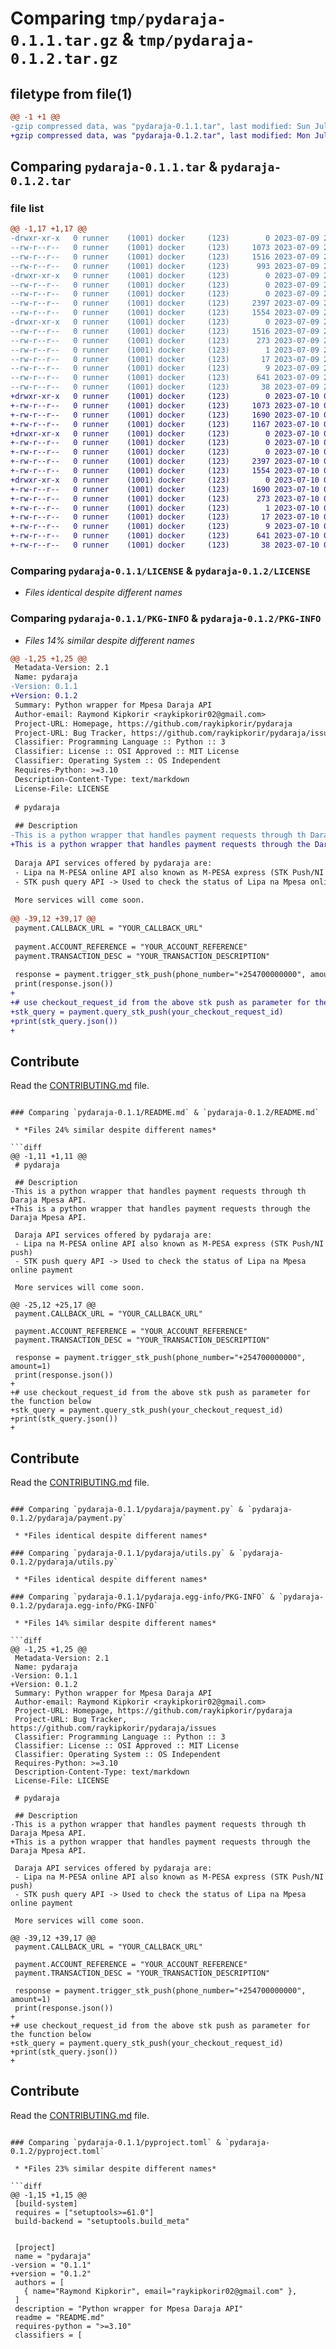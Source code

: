# Comparing `tmp/pydaraja-0.1.1.tar.gz` & `tmp/pydaraja-0.1.2.tar.gz`

## filetype from file(1)

```diff
@@ -1 +1 @@
-gzip compressed data, was "pydaraja-0.1.1.tar", last modified: Sun Jul  9 22:07:36 2023, max compression
+gzip compressed data, was "pydaraja-0.1.2.tar", last modified: Mon Jul 10 02:43:14 2023, max compression
```

## Comparing `pydaraja-0.1.1.tar` & `pydaraja-0.1.2.tar`

### file list

```diff
@@ -1,17 +1,17 @@
-drwxr-xr-x   0 runner    (1001) docker     (123)        0 2023-07-09 22:07:36.901302 pydaraja-0.1.1/
--rw-r--r--   0 runner    (1001) docker     (123)     1073 2023-07-09 22:07:25.000000 pydaraja-0.1.1/LICENSE
--rw-r--r--   0 runner    (1001) docker     (123)     1516 2023-07-09 22:07:36.901302 pydaraja-0.1.1/PKG-INFO
--rw-r--r--   0 runner    (1001) docker     (123)      993 2023-07-09 22:07:25.000000 pydaraja-0.1.1/README.md
-drwxr-xr-x   0 runner    (1001) docker     (123)        0 2023-07-09 22:07:36.901302 pydaraja-0.1.1/pydaraja/
--rw-r--r--   0 runner    (1001) docker     (123)        0 2023-07-09 22:07:25.000000 pydaraja-0.1.1/pydaraja/__init__.py
--rw-r--r--   0 runner    (1001) docker     (123)        0 2023-07-09 22:07:25.000000 pydaraja-0.1.1/pydaraja/exceptions.py
--rw-r--r--   0 runner    (1001) docker     (123)     2397 2023-07-09 22:07:25.000000 pydaraja-0.1.1/pydaraja/payment.py
--rw-r--r--   0 runner    (1001) docker     (123)     1554 2023-07-09 22:07:25.000000 pydaraja-0.1.1/pydaraja/utils.py
-drwxr-xr-x   0 runner    (1001) docker     (123)        0 2023-07-09 22:07:36.901302 pydaraja-0.1.1/pydaraja.egg-info/
--rw-r--r--   0 runner    (1001) docker     (123)     1516 2023-07-09 22:07:36.000000 pydaraja-0.1.1/pydaraja.egg-info/PKG-INFO
--rw-r--r--   0 runner    (1001) docker     (123)      273 2023-07-09 22:07:36.000000 pydaraja-0.1.1/pydaraja.egg-info/SOURCES.txt
--rw-r--r--   0 runner    (1001) docker     (123)        1 2023-07-09 22:07:36.000000 pydaraja-0.1.1/pydaraja.egg-info/dependency_links.txt
--rw-r--r--   0 runner    (1001) docker     (123)       17 2023-07-09 22:07:36.000000 pydaraja-0.1.1/pydaraja.egg-info/requires.txt
--rw-r--r--   0 runner    (1001) docker     (123)        9 2023-07-09 22:07:36.000000 pydaraja-0.1.1/pydaraja.egg-info/top_level.txt
--rw-r--r--   0 runner    (1001) docker     (123)      641 2023-07-09 22:07:25.000000 pydaraja-0.1.1/pyproject.toml
--rw-r--r--   0 runner    (1001) docker     (123)       38 2023-07-09 22:07:36.901302 pydaraja-0.1.1/setup.cfg
+drwxr-xr-x   0 runner    (1001) docker     (123)        0 2023-07-10 02:43:14.045783 pydaraja-0.1.2/
+-rw-r--r--   0 runner    (1001) docker     (123)     1073 2023-07-10 02:43:02.000000 pydaraja-0.1.2/LICENSE
+-rw-r--r--   0 runner    (1001) docker     (123)     1690 2023-07-10 02:43:14.041782 pydaraja-0.1.2/PKG-INFO
+-rw-r--r--   0 runner    (1001) docker     (123)     1167 2023-07-10 02:43:02.000000 pydaraja-0.1.2/README.md
+drwxr-xr-x   0 runner    (1001) docker     (123)        0 2023-07-10 02:43:14.041782 pydaraja-0.1.2/pydaraja/
+-rw-r--r--   0 runner    (1001) docker     (123)        0 2023-07-10 02:43:02.000000 pydaraja-0.1.2/pydaraja/__init__.py
+-rw-r--r--   0 runner    (1001) docker     (123)        0 2023-07-10 02:43:02.000000 pydaraja-0.1.2/pydaraja/exceptions.py
+-rw-r--r--   0 runner    (1001) docker     (123)     2397 2023-07-10 02:43:02.000000 pydaraja-0.1.2/pydaraja/payment.py
+-rw-r--r--   0 runner    (1001) docker     (123)     1554 2023-07-10 02:43:02.000000 pydaraja-0.1.2/pydaraja/utils.py
+drwxr-xr-x   0 runner    (1001) docker     (123)        0 2023-07-10 02:43:14.041782 pydaraja-0.1.2/pydaraja.egg-info/
+-rw-r--r--   0 runner    (1001) docker     (123)     1690 2023-07-10 02:43:14.000000 pydaraja-0.1.2/pydaraja.egg-info/PKG-INFO
+-rw-r--r--   0 runner    (1001) docker     (123)      273 2023-07-10 02:43:14.000000 pydaraja-0.1.2/pydaraja.egg-info/SOURCES.txt
+-rw-r--r--   0 runner    (1001) docker     (123)        1 2023-07-10 02:43:14.000000 pydaraja-0.1.2/pydaraja.egg-info/dependency_links.txt
+-rw-r--r--   0 runner    (1001) docker     (123)       17 2023-07-10 02:43:14.000000 pydaraja-0.1.2/pydaraja.egg-info/requires.txt
+-rw-r--r--   0 runner    (1001) docker     (123)        9 2023-07-10 02:43:14.000000 pydaraja-0.1.2/pydaraja.egg-info/top_level.txt
+-rw-r--r--   0 runner    (1001) docker     (123)      641 2023-07-10 02:43:02.000000 pydaraja-0.1.2/pyproject.toml
+-rw-r--r--   0 runner    (1001) docker     (123)       38 2023-07-10 02:43:14.045783 pydaraja-0.1.2/setup.cfg
```

### Comparing `pydaraja-0.1.1/LICENSE` & `pydaraja-0.1.2/LICENSE`

 * *Files identical despite different names*

### Comparing `pydaraja-0.1.1/PKG-INFO` & `pydaraja-0.1.2/PKG-INFO`

 * *Files 14% similar despite different names*

```diff
@@ -1,25 +1,25 @@
 Metadata-Version: 2.1
 Name: pydaraja
-Version: 0.1.1
+Version: 0.1.2
 Summary: Python wrapper for Mpesa Daraja API
 Author-email: Raymond Kipkorir <raykipkorir02@gmail.com>
 Project-URL: Homepage, https://github.com/raykipkorir/pydaraja
 Project-URL: Bug Tracker, https://github.com/raykipkorir/pydaraja/issues
 Classifier: Programming Language :: Python :: 3
 Classifier: License :: OSI Approved :: MIT License
 Classifier: Operating System :: OS Independent
 Requires-Python: >=3.10
 Description-Content-Type: text/markdown
 License-File: LICENSE
 
 # pydaraja
 
 ## Description
-This is a python wrapper that handles payment requests through th Daraja Mpesa API.
+This is a python wrapper that handles payment requests through the Daraja Mpesa API.
 
 Daraja API services offered by pydaraja are:
 - Lipa na M-PESA online API also known as M-PESA express (STK Push/NI push)
 - STK push query API -> Used to check the status of Lipa na Mpesa online payment
 
 More services will come soon.
 
@@ -39,12 +39,17 @@
 payment.CALLBACK_URL = "YOUR_CALLBACK_URL"
 
 payment.ACCOUNT_REFERENCE = "YOUR_ACCOUNT_REFERENCE"
 payment.TRANSACTION_DESC = "YOUR_TRANSACTION_DESCRIPTION"
 
 response = payment.trigger_stk_push(phone_number="+254700000000", amount=1)
 print(response.json())
+
+# use checkout_request_id from the above stk push as parameter for the function below
+stk_query = payment.query_stk_push(your_checkout_request_id)
+print(stk_query.json())
+
 ```
 
 ## Contribute
 
 Read the [CONTRIBUTING.md](https://github.com/raykipkorir/pydaraja/blob/main/CONTRIBUTING.md) file.
```

### Comparing `pydaraja-0.1.1/README.md` & `pydaraja-0.1.2/README.md`

 * *Files 24% similar despite different names*

```diff
@@ -1,11 +1,11 @@
 # pydaraja
 
 ## Description
-This is a python wrapper that handles payment requests through th Daraja Mpesa API.
+This is a python wrapper that handles payment requests through the Daraja Mpesa API.
 
 Daraja API services offered by pydaraja are:
 - Lipa na M-PESA online API also known as M-PESA express (STK Push/NI push)
 - STK push query API -> Used to check the status of Lipa na Mpesa online payment
 
 More services will come soon.
 
@@ -25,12 +25,17 @@
 payment.CALLBACK_URL = "YOUR_CALLBACK_URL"
 
 payment.ACCOUNT_REFERENCE = "YOUR_ACCOUNT_REFERENCE"
 payment.TRANSACTION_DESC = "YOUR_TRANSACTION_DESCRIPTION"
 
 response = payment.trigger_stk_push(phone_number="+254700000000", amount=1)
 print(response.json())
+
+# use checkout_request_id from the above stk push as parameter for the function below
+stk_query = payment.query_stk_push(your_checkout_request_id)
+print(stk_query.json())
+
 ```
 
 ## Contribute
 
 Read the [CONTRIBUTING.md](https://github.com/raykipkorir/pydaraja/blob/main/CONTRIBUTING.md) file.
```

### Comparing `pydaraja-0.1.1/pydaraja/payment.py` & `pydaraja-0.1.2/pydaraja/payment.py`

 * *Files identical despite different names*

### Comparing `pydaraja-0.1.1/pydaraja/utils.py` & `pydaraja-0.1.2/pydaraja/utils.py`

 * *Files identical despite different names*

### Comparing `pydaraja-0.1.1/pydaraja.egg-info/PKG-INFO` & `pydaraja-0.1.2/pydaraja.egg-info/PKG-INFO`

 * *Files 14% similar despite different names*

```diff
@@ -1,25 +1,25 @@
 Metadata-Version: 2.1
 Name: pydaraja
-Version: 0.1.1
+Version: 0.1.2
 Summary: Python wrapper for Mpesa Daraja API
 Author-email: Raymond Kipkorir <raykipkorir02@gmail.com>
 Project-URL: Homepage, https://github.com/raykipkorir/pydaraja
 Project-URL: Bug Tracker, https://github.com/raykipkorir/pydaraja/issues
 Classifier: Programming Language :: Python :: 3
 Classifier: License :: OSI Approved :: MIT License
 Classifier: Operating System :: OS Independent
 Requires-Python: >=3.10
 Description-Content-Type: text/markdown
 License-File: LICENSE
 
 # pydaraja
 
 ## Description
-This is a python wrapper that handles payment requests through th Daraja Mpesa API.
+This is a python wrapper that handles payment requests through the Daraja Mpesa API.
 
 Daraja API services offered by pydaraja are:
 - Lipa na M-PESA online API also known as M-PESA express (STK Push/NI push)
 - STK push query API -> Used to check the status of Lipa na Mpesa online payment
 
 More services will come soon.
 
@@ -39,12 +39,17 @@
 payment.CALLBACK_URL = "YOUR_CALLBACK_URL"
 
 payment.ACCOUNT_REFERENCE = "YOUR_ACCOUNT_REFERENCE"
 payment.TRANSACTION_DESC = "YOUR_TRANSACTION_DESCRIPTION"
 
 response = payment.trigger_stk_push(phone_number="+254700000000", amount=1)
 print(response.json())
+
+# use checkout_request_id from the above stk push as parameter for the function below
+stk_query = payment.query_stk_push(your_checkout_request_id)
+print(stk_query.json())
+
 ```
 
 ## Contribute
 
 Read the [CONTRIBUTING.md](https://github.com/raykipkorir/pydaraja/blob/main/CONTRIBUTING.md) file.
```

### Comparing `pydaraja-0.1.1/pyproject.toml` & `pydaraja-0.1.2/pyproject.toml`

 * *Files 23% similar despite different names*

```diff
@@ -1,15 +1,15 @@
 [build-system]
 requires = ["setuptools>=61.0"]
 build-backend = "setuptools.build_meta"
 
 
 [project]
 name = "pydaraja"
-version = "0.1.1"
+version = "0.1.2"
 authors = [
   { name="Raymond Kipkorir", email="raykipkorir02@gmail.com" },
 ]
 description = "Python wrapper for Mpesa Daraja API"
 readme = "README.md"
 requires-python = ">=3.10"
 classifiers = [
```

